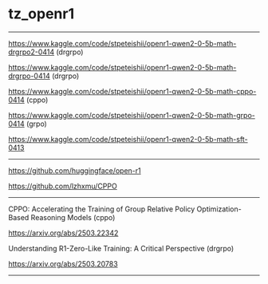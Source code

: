 # tz_openr1

---

https://www.kaggle.com/code/stpeteishii/openr1-qwen2-0-5b-math-drgrpo2-0414 (drgrpo)

https://www.kaggle.com/code/stpeteishii/openr1-qwen2-0-5b-math-drgrpo-0414 (drgrpo)

https://www.kaggle.com/code/stpeteishii/openr1-qwen2-0-5b-math-cppo-0414 (cppo)

https://www.kaggle.com/code/stpeteishii/openr1-qwen2-0-5b-math-grpo-0414 (grpo)

https://www.kaggle.com/code/stpeteishii/openr1-qwen2-0-5b-math-sft-0413

---

https://github.com/huggingface/open-r1

https://github.com/lzhxmu/CPPO

---

CPPO: Accelerating the Training of Group Relative Policy Optimization-Based Reasoning Models (cppo)

https://arxiv.org/abs/2503.22342

Understanding R1-Zero-Like Training: A Critical Perspective (drgrpo)

https://arxiv.org/abs/2503.20783

---
